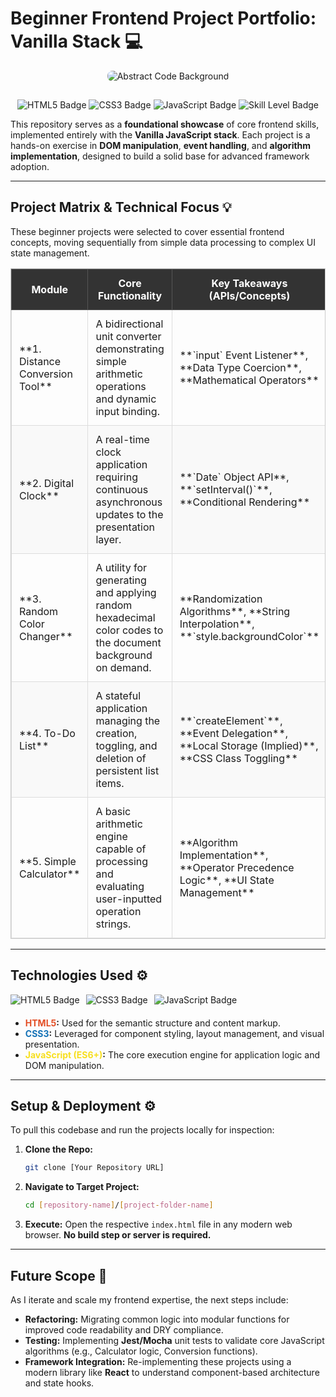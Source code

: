 # Beginner Frontend Project Portfolio: Vanilla Stack 💻

<p align="center">
    <img src="https://img-s.unsplash.com/photo-1510915228340-9b57a1262ab7?q=80&w=200&auto=format&fit=crop&ixlib=rb-4.0.3&ixid=M3wxMjA3fDB8MHxwaG90by1wYWdlfHx8fGVufDB8fHx8fA%3D%3D" alt="Abstract Code Background" style="max-width: 100%; border-radius: 8px; margin-bottom: 15px;">
</p>
<p align="center">
    <img src="https://img.shields.io/badge/HTML5-E34F26?style=for-the-badge&logo=html5&logoColor=white" alt="HTML5 Badge">
    <img src="https://img.shields.io/badge/CSS3-1572B6?style=for-the-badge&logo=css3&logoColor=white" alt="CSS3 Badge">
    <img src="https://img.shields.io/badge/JavaScript-F7DF1E?style=for-the-badge&logo=javascript&logoColor=black" alt="JavaScript Badge">
    <img src="https://img.shields.io/badge/Skill_Level-Novice-green?style=for-the-badge" alt="Skill Level Badge">
</p>

This repository serves as a **foundational showcase** of core frontend skills, implemented entirely with the **Vanilla JavaScript stack**. Each project is a hands-on exercise in **DOM manipulation**, **event handling**, and **algorithm implementation**, designed to build a solid base for advanced framework adoption.

---

## Project Matrix & Technical Focus 💡

These beginner projects were selected to cover essential frontend concepts, moving sequentially from simple data processing to complex UI state management.

<table style="width:100%; border-collapse: collapse; border: 1px solid #ccc;">
    <thead>
        <tr style="background-color: #333; color: white;">
            <th style="padding: 12px; border: 1px solid #555; width: 20%; text-align: center;">Module</th>
            <th style="padding: 12px; border: 1px solid #555; width: 50%; text-align: center;">Core Functionality</th>
            <th style="padding: 12px; border: 1px solid #555; width: 30%; text-align: center;">Key Takeaways (APIs/Concepts)</th>
        </tr>
    </thead>
    <tbody>
        <tr>
            <td style="padding: 12px; border: 1px solid #ddd; text-align: left;">**1. Distance Conversion Tool**</td>
            <td style="padding: 12px; border: 1px solid #ddd; text-align: left;">A bidirectional unit converter demonstrating simple arithmetic operations and dynamic input binding.</td>
            <td style="padding: 12px; border: 1px solid #ddd; text-align: left;">**`input` Event Listener**, **Data Type Coercion**, **Mathematical Operators**</td>
        </tr>
        <tr style="background-color: #f9f9f9;">
            <td style="padding: 12px; border: 1px solid #ddd; text-align: left;">**2. Digital Clock**</td>
            <td style="padding: 12px; border: 1px solid #ddd; text-align: left;">A real-time clock application requiring continuous asynchronous updates to the presentation layer.</td>
            <td style="padding: 12px; border: 1px solid #ddd; text-align: left;">**`Date` Object API**, **`setInterval()`**, **Conditional Rendering**</td>
        </tr>
        <tr>
            <td style="padding: 12px; border: 1px solid #ddd; text-align: left;">**3. Random Color Changer**</td>
            <td style="padding: 12px; border: 1px solid #ddd; text-align: left;">A utility for generating and applying random hexadecimal color codes to the document background on demand.</td>
            <td style="padding: 12px; border: 1px solid #ddd; text-align: left;">**Randomization Algorithms**, **String Interpolation**, **`style.backgroundColor`**</td>
        </tr>
        <tr style="background-color: #f9f9f9;">
            <td style="padding: 12px; border: 1px solid #ddd; text-align: left;">**4. To-Do List**</td>
            <td style="padding: 12px; border: 1px solid #ddd; text-align: left;">A stateful application managing the creation, toggling, and deletion of persistent list items.</td>
            <td style="padding: 12px; border: 1px solid #ddd; text-align: left;">**`createElement`**, **Event Delegation**, **Local Storage (Implied)**, **CSS Class Toggling**</td>
        </tr>
        <tr>
            <td style="padding: 12px; border: 1px solid #ddd; text-align: left;">**5. Simple Calculator**</td>
            <td style="padding: 12px; border: 1px solid #ddd; text-align: left;">A basic arithmetic engine capable of processing and evaluating user-inputted operation strings.</td>
            <td style="padding: 12px; border: 1px solid #ddd; text-align: left;">**Algorithm Implementation**, **Operator Precedence Logic**, **UI State Management**</td>
        </tr>
    </tbody>
</table>

---

## Technologies Used ⚙️

<div style="display: flex; gap: 10px; margin-bottom: 20px;">
    <a href="https://developer.mozilla.org/en-US/docs/Web/HTML" target="_blank" style="text-decoration: none;">
        <img src="https://img.shields.io/badge/HTML5-E34F26?style=for-the-badge&logo=html5&logoColor=white" alt="HTML5 Badge">
    </a>
    <a href="https://developer.mozilla.org/en-US/docs/Web/CSS" target="_blank" style="text-decoration: none;">
        <img src="https://img.shields.io/badge/CSS3-1572B6?style=for-the-badge&logo=css3&logoColor=white" alt="CSS3 Badge">
    </a>
    <a href="https://developer.mozilla.org/en-US/docs/Web/JavaScript" target="_blank" style="text-decoration: none;">
        <img src="https://img.shields.io/badge/JavaScript-F7DF1E?style=for-the-badge&logo=javascript&logoColor=black" alt="JavaScript Badge">
    </a>
</div>

* **<a href="https://developer.mozilla.org/en-US/docs/Web/HTML" style="color: #E34F26; text-decoration: none;">HTML5</a>:** Used for the semantic structure and content markup.
* **<a href="https://developer.mozilla.org/en-US/docs/Web/CSS" style="color: #1572B6; text-decoration: none;">CSS3</a>:** Leveraged for component styling, layout management, and visual presentation.
* **<a href="https://developer.mozilla.org/en-US/docs/Web/JavaScript" style="color: #F7DF1E; text-decoration: none;">JavaScript (ES6+)</a>:** The core execution engine for application logic and DOM manipulation.

---

## Setup & Deployment ⚙️

To pull this codebase and run the projects locally for inspection:

1.  **Clone the Repo:**
    ```bash
    git clone [Your Repository URL]
    ```
2.  **Navigate to Target Project:**
    ```bash
    cd [repository-name]/[project-folder-name] 
    ```
3.  **Execute:** Open the respective `index.html` file in any modern web browser. **No build step or server is required.**

---

## Future Scope 🔭

As I iterate and scale my frontend expertise, the next steps include:

* **Refactoring:** Migrating common logic into modular functions for improved code readability and DRY compliance.
* **Testing:** Implementing **Jest/Mocha** unit tests to validate core JavaScript algorithms (e.g., Calculator logic, Conversion functions).
* **Framework Integration:** Re-implementing these projects using a modern library like **React** to understand component-based architecture and state hooks.